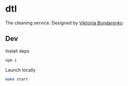 # dtl

The cleaning service.
Designed by <a href="https://www.behance.net/gallery/186190041/Advertising-leaflet" target="_blank">Viktoriia Bondarenko</a>

## Dev

Install deps

```sh
npm i
```

Launch locally

```sh
make start
```
